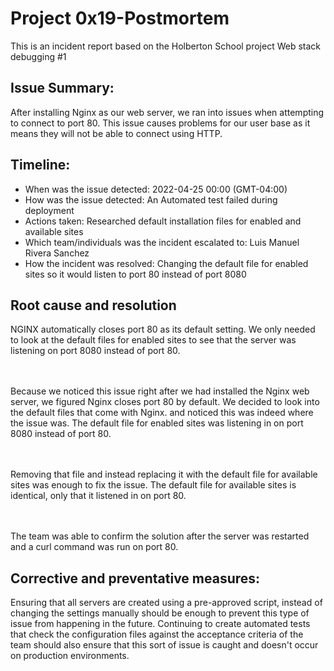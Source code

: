 # Project 0x19-Postmortem

This is an incident report based on the Holberton School project Web stack debugging #1
## Issue Summary:

After installing Nginx as our web server, we ran into issues when attempting to connect to port 80. This issue causes problems for our user base as it means they will not be able to connect using HTTP.

## Timeline:

* When was the issue detected: 2022-04-25 00:00 (GMT-04:00)
* How was the issue detected: An Automated test failed during deployment
* Actions taken: Researched default installation files for enabled and available sites
* Which team/individuals was the incident escalated to: Luis Manuel Rivera Sanchez
* How the incident was resolved: Changing the default file for enabled sites so it would listen to port 80 instead of port 8080

## Root cause and resolution

NGINX automatically closes port 80 as its default setting. We only needed to look at the default files for enabled sites to see that the server was listening on port 8080 instead of port 80.

<br /> <br />
Because we noticed this issue right after we had installed the Nginx web server, we figured Nginx closes port 80 by default. We decided to look into the default files that come with Nginx. and noticed this was indeed where the issue was. The default file for enabled sites was listening in on port 8080 instead of port 80.

<br /> <br />
Removing that file and instead replacing it with the default file for available sites was enough to fix the issue. The default file for available sites is identical, only that it listened in on port 80.

<br /> <br />
The team was able to confirm the solution after the server was restarted and a curl command was run on port 80.

## Corrective and preventative measures:

Ensuring that all servers are created using a pre-approved script, instead of changing the settings manually should be enough to prevent this type of issue from happening in the future. Continuing to create automated tests that check the configuration files against the acceptance criteria of the team should also ensure that this sort of issue is caught and doesn't occur on production environments.
